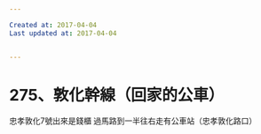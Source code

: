 ```yaml
---

Created at: 2017-04-04
Last updated at: 2017-04-04


---
```


# 275、敦化幹線（回家的公車）


忠孝敦化7號出來是錢櫃
過馬路到一半往右走有公車站（忠孝敦化路口）

